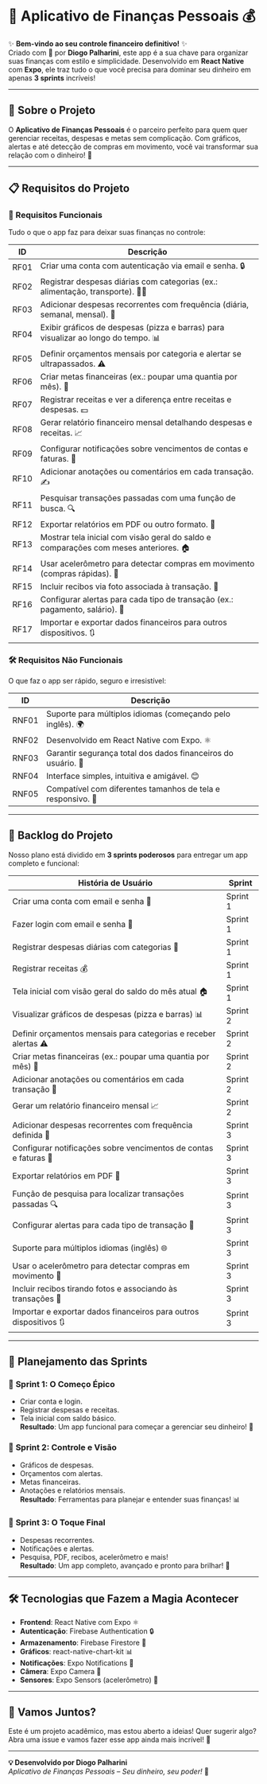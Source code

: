 # 💸 Aplicativo de Finanças Pessoais 💰

✨ **Bem-vindo ao seu controle financeiro definitivo!** ✨  
Criado com 💖 por **Diogo Palharini**, este app é a sua chave para organizar suas finanças com estilo e simplicidade. Desenvolvido em **React Native** com **Expo**, ele traz tudo o que você precisa para dominar seu dinheiro em apenas **3 sprints** incríveis!

---

## 🌟 Sobre o Projeto

O **Aplicativo de Finanças Pessoais** é o parceiro perfeito para quem quer gerenciar receitas, despesas e metas sem complicação. Com gráficos, alertas e até detecção de compras em movimento, você vai transformar sua relação com o dinheiro! 🤑

---

## 📋 Requisitos do Projeto

### **🚀 Requisitos Funcionais**

Tudo o que o app faz para deixar suas finanças no controle:

| **ID** | **Descrição**                                                                                     |
|--------|---------------------------------------------------------------------------------------------------|
| RF01   | Criar uma conta com autenticação via email e senha. 🔒                                           |
| RF02   | Registrar despesas diárias com categorias (ex.: alimentação, transporte). 🍔🚗                   |
| RF03   | Adicionar despesas recorrentes com frequência (diária, semanal, mensal). 🔄                      |
| RF04   | Exibir gráficos de despesas (pizza e barras) para visualizar ao longo do tempo. 📊               |
| RF05   | Definir orçamentos mensais por categoria e alertar se ultrapassados. ⚠️                          |
| RF06   | Criar metas financeiras (ex.: poupar uma quantia por mês). 🎯                                    |
| RF07   | Registrar receitas e ver a diferença entre receitas e despesas. 💵                               |
| RF08   | Gerar relatório financeiro mensal detalhando despesas e receitas. 📈                            |
| RF09   | Configurar notificações sobre vencimentos de contas e faturas. 🔔                                |
| RF10   | Adicionar anotações ou comentários em cada transação. ✍️                                        |
| RF11   | Pesquisar transações passadas com uma função de busca. 🔍                                        |
| RF12   | Exportar relatórios em PDF ou outro formato. 📄                                                  |
| RF13   | Mostrar tela inicial com visão geral do saldo e comparações com meses anteriores. 🏠             |
| RF14   | Usar acelerômetro para detectar compras em movimento (compras rápidas). 📱                       |
| RF15   | Incluir recibos via foto associada à transação. 📸                                               |
| RF16   | Configurar alertas para cada tipo de transação (ex.: pagamento, salário). 🚨                     |
| RF17   | Importar e exportar dados financeiros para outros dispositivos. 🔃                               |

### **🛠️ Requisitos Não Funcionais**

O que faz o app ser rápido, seguro e irresistível:

| **ID** | **Descrição**                                                                                     |
|--------|---------------------------------------------------------------------------------------------------|
| RNF01  | Suporte para múltiplos idiomas (começando pelo inglês). 🌍                                       |
| RNF02  | Desenvolvido em React Native com Expo. ⚛️                                                       |
| RNF03  | Garantir segurança total dos dados financeiros do usuário. 🔐                                    |
| RNF04  | Interface simples, intuitiva e amigável. 😊                                                     |
| RNF05  | Compatível com diferentes tamanhos de tela e responsivo. 📲                                      |

---

## 📅 Backlog do Projeto

Nosso plano está dividido em **3 sprints poderosos** para entregar um app completo e funcional:

| **História de Usuário**                                                                 | **Sprint** |
|-----------------------------------------------------------------------------------------|------------|
| Criar uma conta com email e senha 🔑                                                    | Sprint 1   |
| Fazer login com email e senha 🚪                                                        | Sprint 1   |
| Registrar despesas diárias com categorias 💸                                            | Sprint 1   |
| Registrar receitas 💰                                                                   | Sprint 1   |
| Tela inicial com visão geral do saldo do mês atual 🏠                                   | Sprint 1   |
| Visualizar gráficos de despesas (pizza e barras) 📊                                     | Sprint 2   |
| Definir orçamentos mensais para categorias e receber alertas ⚠️                         | Sprint 2   |
| Criar metas financeiras (ex.: poupar uma quantia por mês) 🎯                            | Sprint 2   |
| Adicionar anotações ou comentários em cada transação 📝                                 | Sprint 2   |
| Gerar um relatório financeiro mensal 📈                                                 | Sprint 2   |
| Adicionar despesas recorrentes com frequência definida 🔄                               | Sprint 3   |
| Configurar notificações sobre vencimentos de contas e faturas 🔔                        | Sprint 3   |
| Exportar relatórios em PDF 📄                                                           | Sprint 3   |
| Função de pesquisa para localizar transações passadas 🔍                                | Sprint 3   |
| Configurar alertas para cada tipo de transação 🚨                                       | Sprint 3   |
| Suporte para múltiplos idiomas (inglês) 🌐                                              | Sprint 3   |
| Usar o acelerômetro para detectar compras em movimento 📱                               | Sprint 3   |
| Incluir recibos tirando fotos e associando às transações 📸                             | Sprint 3   |
| Importar e exportar dados financeiros para outros dispositivos 🔃                       | Sprint 3   |

---

## 🎯 Planejamento das Sprints

### 🌟 **Sprint 1: O Começo Épico**
- Criar conta e login.  
- Registrar despesas e receitas.  
- Tela inicial com saldo básico.  
**Resultado**: Um app funcional para começar a gerenciar seu dinheiro! 💸

### 🌟 **Sprint 2: Controle e Visão**
- Gráficos de despesas.  
- Orçamentos com alertas.  
- Metas financeiras.  
- Anotações e relatórios mensais.  
**Resultado**: Ferramentas para planejar e entender suas finanças! 📊

### 🌟 **Sprint 3: O Toque Final**
- Despesas recorrentes.  
- Notificações e alertas.  
- Pesquisa, PDF, recibos, acelerômetro e mais!  
**Resultado**: Um app completo, avançado e pronto para brilhar! 🚀

---

## 🛠️ Tecnologias que Fazem a Magia Acontecer

- **Frontend**: React Native com Expo ⚛️  
- **Autenticação**: Firebase Authentication 🔒  
- **Armazenamento**: Firebase Firestore 💾  
- **Gráficos**: react-native-chart-kit 📊  
- **Notificações**: Expo Notifications 🔔  
- **Câmera**: Expo Camera 📸  
- **Sensores**: Expo Sensors (acelerômetro) 📱  

---

## 🤝 Vamos Juntos?

Este é um projeto acadêmico, mas estou aberto a ideias! Quer sugerir algo? Abra uma issue e vamos fazer esse app ainda mais incrível! 🌈

---

**💡 Desenvolvido por Diogo Palharini**  
*Aplicativo de Finanças Pessoais – Seu dinheiro, seu poder!* 💪  
